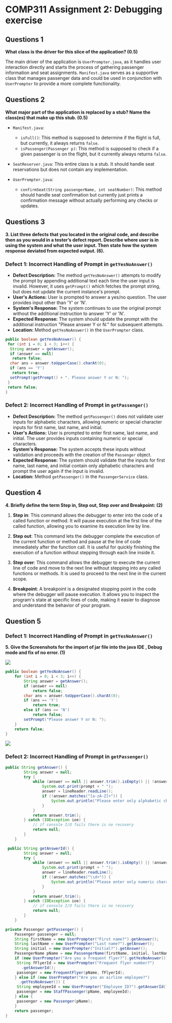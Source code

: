 # COMP311 Assignment 2: Debugging exercise

## Questions 1

**What class is the driver for this slice of the application? (0.5)**

The main driver of the application is `UserPrompter.java`, as it handles user interaction directly and starts the process of gathering passenger information and seat assignments. `Manifest.java` serves as a supportive class that manages passenger data and could be used in conjunction with `UserPrompter` to provide a more complete functionality.

## Questions 2

**What major part of the application is replaced by a stub? Name the class(es) that make up this stub. (0.5)**

- `Manifest.java`:
  - `isFull()`: This method is supposed to determine if the flight is full, but currently, it always returns `false`.
  - `isPassenger(Passenger p)`: This method is supposed to check if a given passenger is on the flight, but it currently always returns `false`.

- `SeatReserver.java`: This entire class is a stub. It should handle seat reservations but does not contain any implementation.

- `UserPrompter.java`:
  - `confirmSeat(String passengerName, int seatNumber)`: This method should handle seat confirmation but currently just prints a confirmation message without actually performing any checks or updates.

## Questions 3

**3. List three defects that you located in the original code, and describe then as you would in a tester’s defect report. Describe where user is in using the system and what the user input. Then state how the system response deviated from expected output. (6).**

### Defect 1: Incorrect Handling of Prompt in `getYesNoAnswer()`

- **Defect Description:** The method `getYesNoAnswer()` attempts to modify the prompt by appending additional text each time the user input is invalid. However, it uses `getPrompt()` which fetches the prompt string, but does not update the current instance's prompt.
- **User's Actions:** User is prompted to answer a yes/no question. The user provides input other than 'Y' or 'N'.
- **System's Response:** The system continues to use the original prompt without the additional instruction to answer 'Y' or 'N'.
- **Expected Response:** The system should update the prompt with the additional instruction "Please answer Y or N:" for subsequent attempts.
- **Location:** Method `getYesNoAnswer()` in the `UserPrompter` class.

```java
public boolean getYesNoAnswer() {
 for (int i = 0; i < 3; i++) {
  String answer = getAnswer();
  if (answer == null)
   return false;
  char ans = answer.toUpperCase().charAt(0);
  if (ans == 'Y')
   return true;
  setPrompt(getPrompt() + ". Please answer Y or N: ");
 }
 return false;
}
```

### Defect 2: Incorrect Handling of Prompt in `getPassenger()`

- **Defect Description:** The method `getPassenger()` does not validate user inputs for alphabetic characters, allowing numeric or special character inputs for first name, last name, and initial.
- **User's Actions:** User is prompted to enter first name, last name, and initial. The user provides inputs containing numeric or special characters.
- **System's Response:** The system accepts these inputs without validation and proceeds with the creation of the `Passenger` object.
- **Expected Response:** The system should validate that the inputs for first name, last name, and initial contain only alphabetic characters and prompt the user again if the input is invalid.
- **Location:** Method `getPassenger()` in the `PassengerService` class.

## Question 4

**4. Briefly define the term Step in, Step out, Step over and Breakpoint: (2)**

1. **Step in**: This command allows the debugger to enter into the code of a called function or method. It will pause execution at the first line of the called function, allowing you to examine its execution line by line.

2. **Step out**: This command lets the debugger complete the execution of the current function or method and pause at the line of code immediately after the function call. It is useful for quickly finishing the execution of a function without stepping through each line inside it.

3. **Step over**: This command allows the debugger to execute the current line of code and move to the next line without stepping into any called functions or methods. It is used to proceed to the next line in the current scope.

4. **Breakpoint**: A breakpoint is a designated stopping point in the code where the debugger will pause execution. It allows you to inspect the program's state at specific lines of code, making it easier to diagnose and understand the behavior of your program.

## Question 5

### Defect 1: Incorrect Handling of Prompt in `getYesNoAnswer()`

**5. Give the Screenshots for the import of jar file into the java IDE , Debug mode and fix of no error. (1)**

![](getYesNoAnswer.png)

``` java
public boolean getYesNoAnswer() {
    for (int i = 0; i < 3; i++) {
        String answer = getAnswer();
        if (answer == null)
            return false;
        char ans = answer.toUpperCase().charAt(0);
        if (ans == 'Y')
            return true;
        else if (ans == 'N')
            return false;
        setPrompt("Please answer Y or N: ");
    }
    return false;
}
```

![](_getYesNoAnswer.png)

### Defect 2: Incorrect Handling of Prompt in `getPassenger()`

``` java
public String getAnswer() {
        String answer = null;
        try {
            while (answer == null || answer.trim().isEmpty() || !answer.matches("[a-zA-Z]+")) {
                System.out.print(prompt + " ");
                answer = lineReader.readLine();
                if (!answer.matches("[a-zA-Z]+")) {
                    System.out.println("Please enter only alphabetic characters.");
                }
            }
            return answer.trim();
        } catch (IOException ioe) {
            // if console I/O fails there is no recovery
            return null;
        }
    }

 public String getAnswerId() {
        String answer = null;
        try {
            while (answer == null || answer.trim().isEmpty() || !answer.matches("\\d+")) {
                System.out.print(prompt + " ");
                answer = lineReader.readLine();
                if (!answer.matches("\\d+")) {
                    System.out.println("Please enter only numeric characters.");
                }
            }
            return answer.trim();
        } catch (IOException ioe) {
            // if console I/O fails there is no recovery
            return null;
        }
    }
```

``` java
private Passenger getPassenger() {
    Passenger passenger = null;
    String firstName = new UserPrompter("First name?").getAnswer();
    String lastName = new UserPrompter("Last name?").getAnswer();
    String initial = new UserPrompter("Initial?").getAnswer();
    PassengerName pName = new PassengerName(firstName, initial, lastName);
    if (new UserPrompter("Are you a frequent flyer?").getYesNoAnswer()) {
     String fFlyerId = new UserPrompter("Frequent flyer number?")
       .getAnswerId();
     passenger = new FrequentFlyer(pName, fFlyerId);
    } else if (new UserPrompter("Are you an airline employee?")
      .getYesNoAnswer()) {
     String employeeId = new UserPrompter("Employee ID?").getAnswerId();
     passenger = new StaffPassenger(pName, employeeId);
    } else {
     passenger = new Passenger(pName);
    }
    return passenger;
}
```
